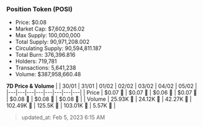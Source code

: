 
  ### Position Token (POSI)
  - Price: $0.08
  - Market Cap: $7,602,926.02
  - Max Supply: 100,000,000
  - Total Supply: 90,971,208.002
  - Circulating Supply: 90,594,811.187
  - Total Burn: 376,396.816
  - Holders: 719,781
  - Transactions: 5,641,238
  - Volume: $387,958,660.48

  **7D Price & Volume**
  | | 30&#x2F;01 | 31&#x2F;01 | 01&#x2F;02 | 02&#x2F;02 | 03&#x2F;02 | 04&#x2F;02 | 05&#x2F;02 |
  |---|---|---|---|---|---|---|---|
  | Price | $0.07 🔻 | $0.07 🔻 | $0.06 🔻 | $0.07 🚀 | $0.08 🚀 | $0.08 🚀 | $0.08 🔻 |
  | Volume | 25.93K 🔻 | 24.12K 🔻 | 42.27K 🚀 | 102.49K 🚀 | 125.5K 🚀 | 103.01K 🔻 | 5.57K 🔻 |

  > updated_at: Feb 5, 2023 6:15 AM
